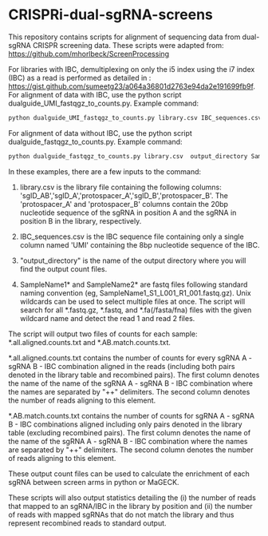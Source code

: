 # CRISPRi-dual-sgRNA-screens

This repository contains scripts for alignment of sequencing data from dual-sgRNA CRISPR screening data. These scripts were adapted from: https://github.com/mhorlbeck/ScreenProcessing

For libraries with IBC, demultiplexing on only the i5 index using the i7 index (IBC) as a read is performed as detailed in : https://gist.github.com/sumeetg23/a064a36801d2763e94da2e191699fb9f. For alignment of data with IBC, use the python script dualguide_UMI_fastqgz_to_counts.py. Example command: 

```bash
python dualguide_UMI_fastqgz_to_counts.py library.csv IBC_sequences.csv output_directory SampleName1* SampleName2*
```

For alignment of data without IBC, use the python script dualguide_fastqgz_to_counts.py. Example command:

```bash
python dualguide_fastqgz_to_counts.py library.csv  output_directory SampleName1* SampleName2*
```

In these examples, there are a few inputs to the command:

1) library.csv is the library file containing the following columns: 'sgID_AB','sgID_A','protospacer_A','sgID_B','protospacer_B'. The 'protospacer_A' and 'protospacer_B' columns contain the 20bp nucleotide sequence of the sgRNA in position A and the sgRNA in position B in the library, respectively.

2) IBC_sequences.csv is the IBC sequence file containing only a single column named 'UMI' containing the 8bp nucleotide sequence of the IBC.

3) "output_directory" is the name of the output directory where you will find the output count files.

4) SampleName1* and SampleName2* are fastq files following standard naming convention (eg, SampleName1_S1_L001_R1_001.fastq.gz). Unix wildcards can be used to select multiple files at once. The script will search for all *.fastq.gz, *.fastq, and *.fa(/fasta/fna) files with the given wildcard name and detect the read 1 and read 2 files. 

The script will output two files of counts for each sample: *.all.aligned.counts.txt and *.AB.match.counts.txt. 

*.all.aligned.counts.txt contains the number of counts for every sgRNA A - sgRNA B - IBC combination aligned in the reads (including both pairs denoted in the library table and recombined pairs). The first column denotes the name of the name of the sgRNA A - sgRNA B - IBC combination where the names are separated by "++" delimiters. The second column denotes the number of reads aligning to this element.

*.AB.match.counts.txt contains the number of counts for sgRNA A - sgRNA B - IBC combinations aligned including only pairs denoted in the library table (excluding recombined pairs). The first column denotes the name of the name of the sgRNA A - sgRNA B - IBC combination where the names are separated by "++" delimiters. The second column denotes the number of reads aligning to this element.

These output count files can be used to calculate the enrichment of each sgRNA between screen arms in python or MaGECK.

These scripts will also output statistics detailing the (i) the number of reads that mapped to an sgRNA/IBC in the library by position and (ii) the number of reads with mapped sgRNAs that do not match the library and thus represent recombined reads to standard output. 





